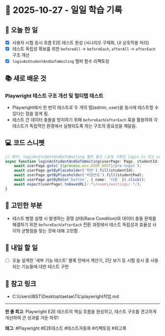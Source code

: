 # 📅 2025-10-27 - 일일 학습 기록

## 🚀 오늘 한 일
- [x] 사용자 시험 응시 흐름 E2E 테스트 완성 (시나리오 구체화, UI 상호작용 처리)
- [x] 테스트 독립성 확보를 위한 `beforeAll` -> `beforeEach`, `afterAll` -> `afterEach` 구조 개선
- [x] `loginAsStudentAndGoToWaiting` 헬퍼 함수 리팩토링

## 📚 새로 배운 것
### Playwright 테스트 구조 개선 및 멀티탭 테스트
- Playwright에서 한 번의 테스트로 두 개의 탭(admin, user)을 동시에 테스트할 수 있다는 점을 알게 됨.
- 테스트 간 데이터 충돌을 방지하기 위해 `beforeEach`/`afterEach` 훅을 활용하여 각 테스트가 독립적인 환경에서 실행되도록 하는 구조의 중요성을 깨달음.

## 💻 코드 스니펫
```typescript
// 예시: loginAsStudentAndGoToWaiting 헬퍼 함수 (실제 구현은 login.ts 또는 user-exam.spec.ts 내)
async function loginAsStudentAndGoToWaiting(userPage: Page, studentId: string, studentPwd: string) {
    await userPage.goto(`${process.env.USER_HOST}/pre-login`);
    await userPage.getByPlaceholder('학번').fill(studentId);
    await userPage.getByPlaceholder('비밀번호').fill(studentPwd);
    await userPage.getByRole('button', { name: '다음' }).click();
    await expect(userPage).toHaveURL(/.*\/exam\/waiting\/.*/);
}
```

## 🤔 고민한 부분
- 테스트 병렬 실행 시 발생하는 경쟁 상태(Race Condition)와 데이터 충돌 문제를 해결하기 위한 `beforeEach`/`afterEach` 전환 과정에서 테스트 독립성과 효율성 사이의 균형점을 찾는 것에 대해 고민함.

## 📌 내일 할 일
- [ ] 오늘 설계한 '세부 기능 테스트' 블록 안에서 계산기, 2단 보기 등 시험 응시 중 사용되는 기능들에 대한 테스트 구현

## 🔗 참고 링크
- C:\Users\IBST\Desktop\taetae\TIL\playwright작업.md

---
**한 줄 회고**: Playwright E2E 테스트의 핵심 흐름을 완성하고, 테스트 구조를 견고하게 개선하여 큰 성과를 거둔 하루!

**태그**: #Playwright #E2E테스트 #테스트자동화 #리팩토링 #회고록
